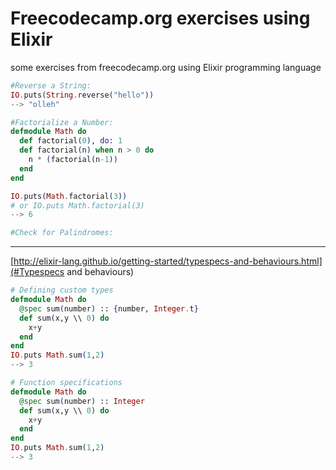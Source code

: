 # Freecodecamp.org exercises using Elixir
some exercises from freecodecamp.org using Elixir programming language

```elixir
#Reverse a String:
IO.puts(String.reverse("hello"))
--> "olleh"
```

```elixir
#Factorialize a Number:
defmodule Math do
  def factorial(0), do: 1
  def factorial(n) when n > 0 do
    n * (factorial(n-1))
  end
end

IO.puts(Math.factorial(3))
# or IO.puts Math.factorial(3)
--> 6
```

```elixir
#Check for Palindromes:

```

---
[http://elixir-lang.github.io/getting-started/typespecs-and-behaviours.html](#Typespecs and behaviours)
```elixir
# Defining custom types
defmodule Math do
  @spec sum(number) :: {number, Integer.t}
  def sum(x,y \\ 0) do
    x+y
  end
end
IO.puts Math.sum(1,2)
--> 3

# Function specifications
defmodule Math do
  @spec sum(number) :: Integer
  def sum(x,y \\ 0) do
    x+y
  end
end
IO.puts Math.sum(1,2)
--> 3
```
